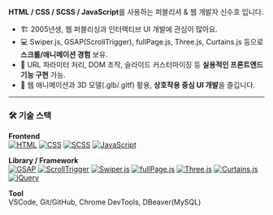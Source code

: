 **HTML / CSS / SCSS / JavaScript**를 사용하는 퍼블리셔 & 웹 개발자 신수호 입니다.

- 🏗 2005년생, 웹 퍼블리싱과 인터랙티브 UI 개발에 관심이 많아요.  
- 💻 Swiper.js, GSAP(ScrollTrigger), fullPage.js, Three.js, Curtains.js 등으로 **스크롤/애니메이션 경험** 보유.  
- 🔧 URL 파라미터 처리, DOM 조작, 슬라이드 커스터마이징 등 **실용적인 프론트엔드 기능 구현** 가능.  
- 🎨 웹 애니메이션과 3D 모델(.glb/.gltf) 활용, **상호작용 중심 UI 개발**을 즐깁니다.

---

### 🛠 기술 스택

**Frontend**  
[![HTML](https://img.shields.io/badge/HTML-E34F26?style=for-the-badge&logo=html5&logoColor=white)](https://developer.mozilla.org/ko/docs/Web/HTML) 
[![CSS](https://img.shields.io/badge/CSS-1572B6?style=for-the-badge&logo=css3&logoColor=white)](https://developer.mozilla.org/ko/docs/Web/CSS) 
[![SCSS](https://img.shields.io/badge/SCSS-CC6699?style=for-the-badge&logo=sass&logoColor=white)](https://sass-lang.com/) 
[![JavaScript](https://img.shields.io/badge/JavaScript-F7DF1E?style=for-the-badge&logo=javascript&logoColor=black)](https://developer.mozilla.org/ko/docs/Web/JavaScript)  

**Library / Framework**  
[![GSAP](https://img.shields.io/badge/GSAP-88CE02?style=for-the-badge&logo=gsap&logoColor=white)](https://greensock.com/gsap) 
[![ScrollTrigger](https://img.shields.io/badge/ScrollTrigger-FF6F61?style=for-the-badge)](https://greensock.com/scrolltrigger/) 
[![Swiper.js](https://img.shields.io/badge/Swiper-6332F6?style=for-the-badge&logo=swiper&logoColor=white)](https://swiperjs.com/) 
[![fullPage.js](https://img.shields.io/badge/fullPage.js-4B0082?style=for-the-badge)](https://alvarotrigo.com/fullPage/) 
[![Three.js](https://img.shields.io/badge/Three.js-000000?style=for-the-badge&logo=three.js&logoColor=white)](https://threejs.org/) 
[![Curtains.js](https://img.shields.io/badge/Curtains.js-008080?style=for-the-badge)](https://www.curtainsjs.com/) 
[![jQuery](https://img.shields.io/badge/jQuery-0769AD?style=for-the-badge&logo=jquery&logoColor=white)](https://jquery.com/)  

**Tool**  
VSCode, Git/GitHub, Chrome DevTools, DBeaver(MySQL)
